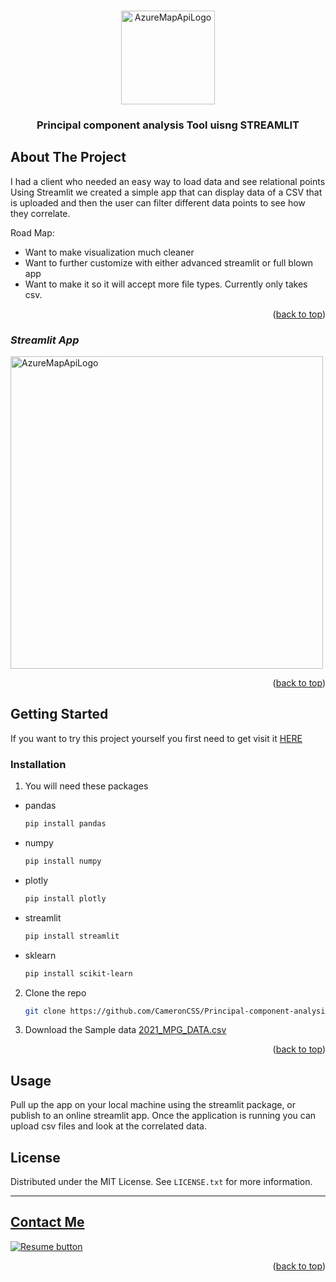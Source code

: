 <a name="readme-top"></a>


<!-- PROJECT LOGO -->
<br />
<div align="center">

<img src="https://github.com/user-attachments/assets/40d681d5-5b1f-4c93-bddc-83bc07cd5a5e" alt="AzureMapApiLogo" height="150">

  <h3 align="center">Principal component analysis Tool uisng STREAMLIT</h3>
</div>


<!-- ABOUT THE PROJECT -->
## About The Project

I had a client who needed an easy way to load data and see relational points
<br>
Using Streamlit we created a simple app that can display data of a CSV that is uploaded and then the user can filter different data points to see how they correlate.

Road Map:
* Want to make visualization much cleaner
* Want to further customize with either advanced streamlit or full blown app
* Want to make it so it will accept more file types. Currently only takes csv.



<p align="right">(<a href="#readme-top">back to top</a>)</p>



### *Streamlit App*
 <img src="https://github.com/user-attachments/assets/da17c99d-ea7d-45ac-9d04-1b378df240d4" alt="AzureMapApiLogo" height="500">



<p align="right">(<a href="#readme-top">back to top</a>)</p>



<!-- GETTING STARTED -->
## Getting Started

If you want to try this project yourself you first need to get visit it [HERE]()

### Installation

1. You will need these packages
* pandas
  ```sh
  pip install pandas
  ```
* numpy
  ```sh
  pip install numpy
  ```
* plotly
  ```sh
  pip install plotly
  ```
* streamlit
  ```sh
  pip install streamlit
  ```
* sklearn
  ```sh
  pip install scikit-learn
  ```


2. Clone the repo
   ```sh
   git clone https://github.com/CameronCSS/Principal-component-analysis.git
   ```
3. Download the Sample data
   [2021_MPG_DATA.csv](https://github.com/CameronCSS/Principal-component-analysis/blob/main/2021_MPG_data.csv)

<p align="right">(<a href="#readme-top">back to top</a>)</p>



<!-- USAGE EXAMPLES -->
## Usage

Pull up the app on your local machine using the streamlit package, or publish to an online streamlit app.
Once the application is running you can upload csv files and look at the correlated data.




<!-- LICENSE -->
## License

Distributed under the MIT License. See `LICENSE.txt` for more information.



----

<a name="Contact"></a> 
## <a href="https://camdoesdata.com/#contact">Contact Me</a>

  </table>
  <p style="margin-left: auto;">
    <a href="https://drive.google.com/file/d/1YaM4hDtt2-79ShBVTN06Y3BU79LvFw6J/view?usp=sharing" target="_blank" rel="noopener noreferrer">
      <img src="https://user-images.githubusercontent.com/121735588/215364205-abdfc0ac-53db-4733-8d43-b57c1bafb802.png" alt="Resume button">
    </a>
  </p>
</div>


<p align="right">(<a href="#readme-top">back to top</a>)</p>

